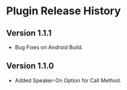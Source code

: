 # Plugin Release History

## Version 1.1.1

- Bug Fixes on Android Build.

## Version 1.1.0

- Added Speaker-On Option for Call Method.
